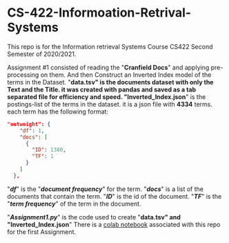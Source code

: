 # CS-422-Informoation-Retrival-Systems
This repo is for the Information retrieval Systems Course CS422 Second Semester of 2020/2021.

Assignment #1 consisted of reading the "**Cranfield Docs**" and applying pre-processing on them. And then Construct an Inverted Index model of the terms in the Dataset.
"**data.tsv**__" is the documents dataset with only the Text and the Title. it was created with pandas and saved as a tab separated file for efficiency and speed.
"**Inverted_Index.json**__" is the postings-list of the terms in the dataset. it is a json file with **4334** terms. each term has the following format:
```json
"outweight": {
    "df": 1,
    "docs": [
      {
        "ID": 1380,
        "TF": 1
      }
    ]
  },
```
"**_df_**" is the "_**document frequency**_" for the term. "**_docs_**" is a list of the documents that contain the term. "**_ID_**" is the id of the document. "**_TF_**" is the "**_term frequency_**" of the term in the document. 

"**_Assignment1.py_**" is the code used to create "**data.tsv**__" and "**Inverted_Index.json**__"
There is a [colab notebook](https://colab.research.google.com/drive/1LgDM_C5xpNiZHO-J9WIOpoD9l4kHWGrM?usp=sharing) associated with this repo for the first Assignment.
